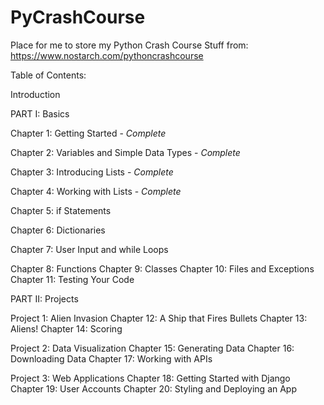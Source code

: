 # PyCrashCourse

Place for me to store my Python Crash Course Stuff from: https://www.nostarch.com/pythoncrashcourse


Table of Contents:

Introduction

PART I: Basics

Chapter 1: Getting Started - *Complete*

Chapter 2: Variables and Simple Data Types - *Complete*

Chapter 3: Introducing Lists - *Complete* 

Chapter 4: Working with Lists - *Complete*

Chapter 5: if Statements

Chapter 6: Dictionaries

Chapter 7: User Input and while Loops

Chapter 8: Functions
Chapter 9: Classes
Chapter 10: Files and Exceptions
Chapter 11: Testing Your Code

PART II: Projects

Project 1: Alien Invasion
Chapter 12: A Ship that Fires Bullets
Chapter 13: Aliens!
Chapter 14: Scoring

Project 2: Data Visualization
Chapter 15: Generating Data
Chapter 16: Downloading Data
Chapter 17: Working with APIs

Project 3: Web Applications
Chapter 18: Getting Started with Django
Chapter 19: User Accounts
Chapter 20: Styling and Deploying an App
